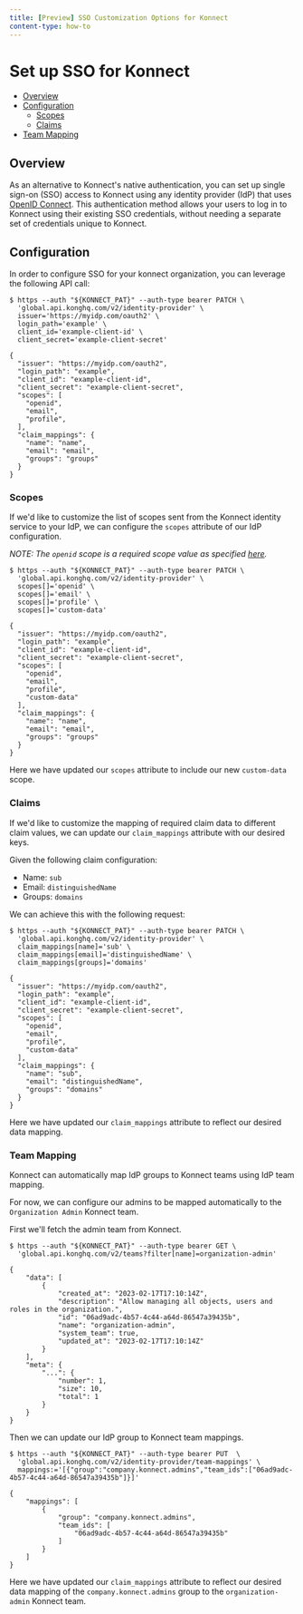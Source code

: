 ```yaml
---
title: [Preview] SSO Customization Options for Konnect
content-type: how-to
---
```


# Set up SSO for Konnect

* [Overview](#overview)
* [Configuration](#configuration)
  * [Scopes](#scopes)
  * [Claims](#claims)
* [Team Mapping](#team-mapping)

## Overview

As an alternative to Konnect's native authentication, you can set up single sign-on (SSO) access to Konnect using
any identity provider (IdP) that uses [OpenID Connect](https://developer.okta.com/docs/concepts/oauth-openid/#openid-connect). 
This authentication method allows your users to log in to Konnect using their existing SSO credentials, without needing
a separate set of credentials unique to Konnect.


## Configuration

In order to configure SSO for your konnect organization, you can leverage the following API call:

```shell
$ https --auth "${KONNECT_PAT}" --auth-type bearer PATCH \
  'global.api.konghq.com/v2/identity-provider' \
  issuer='https://myidp.com/oauth2' \
  login_path='example' \
  client_id='example-client-id' \
  client_secret='example-client-secret'
  
{
  "issuer": "https://myidp.com/oauth2",
  "login_path": "example",
  "client_id": "example-client-id",
  "client_secret": "example-client-secret",
  "scopes": [
    "openid",
    "email",
    "profile",
  ],
  "claim_mappings": {
    "name": "name",
    "email": "email",
    "groups": "groups"
  }
}
```


### Scopes

If we'd like to customize the list of scopes sent from the Konnect identity service to your IdP, we can configure the 
`scopes` attribute of our IdP configuration.

*_NOTE: The `openid` scope is a required scope value as specified [here](https://openid.net/specs/openid-connect-core-1_0.html#AuthRequest)._*

```shell
$ https --auth "${KONNECT_PAT}" --auth-type bearer PATCH \
  'global.api.konghq.com/v2/identity-provider' \
  scopes[]='openid' \
  scopes[]='email' \
  scopes[]='profile' \
  scopes[]='custom-data'

{
  "issuer": "https://myidp.com/oauth2",
  "login_path": "example",
  "client_id": "example-client-id",
  "client_secret": "example-client-secret",
  "scopes": [
    "openid",
    "email",
    "profile",
    "custom-data"
  ],
  "claim_mappings": {
    "name": "name",
    "email": "email",
    "groups": "groups"
  }
}
```

Here we have updated our `scopes` attribute to include our new `custom-data` scope.

### Claims

If we'd like to customize the mapping of required claim data to different claim values, we can update our 
`claim_mappings` attribute with our desired keys.

Given the following claim configuration:

* Name: `sub`
* Email: `distinguishedName`
* Groups: `domains`

We can achieve this with the following request:

```shell
$ https --auth "${KONNECT_PAT}" --auth-type bearer PATCH \
  'global.api.konghq.com/v2/identity-provider' \
  claim_mappings[name]='sub' \
  claim_mappings[email]='distinguishedName' \
  claim_mappings[groups]='domains'

{
  "issuer": "https://myidp.com/oauth2",
  "login_path": "example",
  "client_id": "example-client-id",
  "client_secret": "example-client-secret",
  "scopes": [
    "openid",
    "email",
    "profile",
    "custom-data"
  ],
  "claim_mappings": {
    "name": "sub",
    "email": "distinguishedName",
    "groups": "domains"
  }
}
```

Here we have updated our `claim_mappings` attribute to reflect our desired data mapping.

### Team Mapping

Konnect can automatically map IdP groups to Konnect teams using IdP team mapping.

For now, we can configure our admins to be mapped automatically to the `Organization Admin` Konnect team.

First we'll fetch the admin team from Konnect.

```shell
$ https --auth "${KONNECT_PAT}" --auth-type bearer GET \
  'global.api.konghq.com/v2/teams?filter[name]=organization-admin'

{
    "data": [
        {
            "created_at": "2023-02-17T17:10:14Z",
            "description": "Allow managing all objects, users and roles in the organization.",
            "id": "06ad9adc-4b57-4c44-a64d-86547a39435b",
            "name": "organization-admin",
            "system_team": true,
            "updated_at": "2023-02-17T17:10:14Z"
        }
    ],
    "meta": {
        "...": {
            "number": 1,
            "size": 10,
            "total": 1
        }
    }
}
```

Then we can update our IdP group to Konnect team mappings.

```shell
$ https --auth "${KONNECT_PAT}" --auth-type bearer PUT  \
  'global.api.konghq.com/v2/identity-provider/team-mappings' \
  mappings:='[{"group":"company.konnect.admins","team_ids":["06ad9adc-4b57-4c44-a64d-86547a39435b"]}]'

{
    "mappings": [
        {
            "group": "company.konnect.admins",
            "team_ids": [
                "06ad9adc-4b57-4c44-a64d-86547a39435b"
            ]
        }
    ]
}
```

Here we have updated our `claim_mappings` attribute to reflect our desired data mapping of the `company.konnect.admins`
group to the `organization-admin` Konnect team.